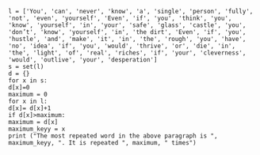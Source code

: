 `l = ['You', 'can', 'never', 'know', 'a', 'single', 'person', 'fully', 'not', 'even', 'yourself', 'Even', 'if', 'you', 'think', 'you', 'know', 'yourself', 'in', 'your', 'safe', 'glass', 'castle', 'you', 'don’t', 'know', 'yourself', 'in', 'the dirt', 'Even', 'if', 'you', 'hustle', 'and', 'make', 'it', 'in', 'the', 'rough', 'you', 'have', 'no', 'idea', 'if', 'you', 'would', 'thrive', 'or', 'die', 'in', 'the', 'light', 'of', 'real', 'riches', 'if', 'your', 'cleverness', 'would', 'outlive', 'your', 'desperation']`  
`s = set(l)`  
`d = {}`  
`for x in s:`  
    `d[x]=0`  
`maximum = 0`  
`for x in l:`  
    `d[x]= d[x]+1`  
    `if d[x]>maximum:`  
        `maximum = d[x]`  
        `maximum_keyy = x`  
`print ("The most repeated word in the above paragraph is ", maximum_keyy, ". It is repeated ", maximum, " times")`